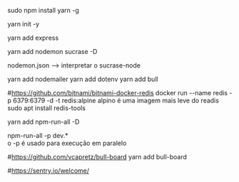 sudo npm install yarn -g

yarn init -y

yarn add express

yarn add nodemon sucrase -D

nodemon.json --> interpretar o sucrase-node

 yarn add nodemailer
 yarn add  dotenv
 yarn add bull

#https://github.com/bitnami/bitnami-docker-redis
 docker run --name redis -p 6379:6379 -d -t redis:alpine
 alpino é uma imagem mais leve do readis
sudo apt install redis-tools

 yarn add npm-run-all -D

 npm-run-all -p dev.*  
 o -p é usado para execução em paralelo

#https://github.com/vcapretz/bull-board
 yarn add bull-board


#https://sentry.io/welcome/